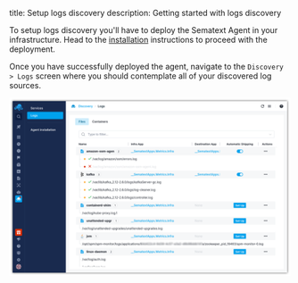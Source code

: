 title: Setup logs discovery
description: Getting started with logs discovery

To setup logs discovery you'll have to deploy the Sematext Agent in your infrastructure. Head to the [installation](/agents/sematext-agent/installation) instructions to proceed with the deployment.

Once you have successfully deployed the agent, navigate to the `Discovery > Logs` screen where you should contemplate all of your discovered log sources.

![Logs Discovery](images/logs-start-page.png)
